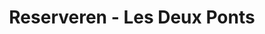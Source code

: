 ---
layout: reserveren
title: Reserveren - Les Deux Ponts
lang: en
lang-ref: reservations
permalink: /en/reservations/
heading: Reserveren
subheading: Kom gezellig bij ons eten
headerImage: /assets/images/bg-28.jpg
warningOne: Het kan zijn dat wij na 4 uur niet meer reageren op u online reservering voor diezelfde avond. Het is daarom verstandig telefonisch contact op te nemen via 0229-541275.
warningTwo: Wilt u met een groep groter dan 20 personen komen? Ook dan raden wij aan om telefonisch contact met ons op te nemen zodat alles perfect geregeld kan worden.
---